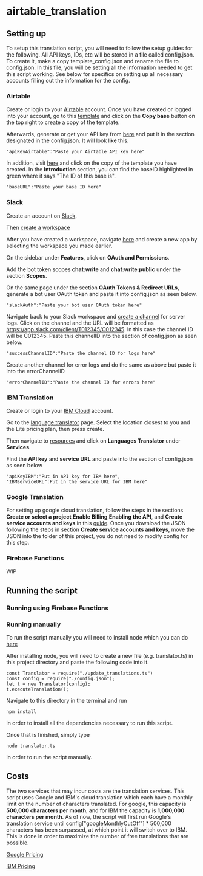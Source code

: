 # airtable_translation

## Setting up
To setup this translation script, you will need to follow the setup guides for the following. All API keys, IDs, etc will be stored in a file called config.json. To create it, make a copy template_config.json and rename the file to config.json. In this file, you will be setting all the information needed to get this script working. See below for specifics on setting up all necessary accounts filling out the information for the config.

### Airtable
Create or login to your [Airtable](https://airtable.com/) account. Once you have created or logged into your account, go to this [template](https://airtable.com/shr2JS2gOlATdwKeD) and click on the **Copy base** button on the top right to create a copy of the template.

Afterwards, generate or get your API key from [here](https://airtable.com/account) and put it in the section designated in the config.json. It will look like this.
```
"apiKeyAirtable":"Paste your Airtable API key here"
```
In addition, visit [here](https://airtable.com/api) and click on the copy of the template you have created. In the **Introduction** section, you can find the baseID highlighted in green where it says "The ID of this base is". 
```
"baseURL":"Paste your base ID here"
```

### Slack
Create an account on [Slack](https://slack.com/). 

Then [create a workspace](https://slack.com/help/articles/206845317-Create-a-Slack-workspace)

After you have created a workspace, navigate [here](https://api.slack.com/apps) and create a new app by selecting the workspace you made earlier.

On the sidebar under **Features**, click on **OAuth and Permissions**.

Add the bot token scopes **chat:write** and **chat:write:public** under the section **Scopes**. 

On the same page under the section **OAuth Tokens & Redirect URLs**, generate a bot user OAuth token and paste it into config.json as seen below.
```
"slackAuth":"Paste your bot user OAuth token here"
```
Navigate back to your Slack workspace and [create a channel](https://slack.com/help/articles/201402297-Create-a-channel) for server logs. Click on the channel and the URL will be formatted as https://app.slack.com/client/T012345/C012345. In this case the channel ID will be C012345. Paste this channelID into the section of config.json as seen below.
```
"successChannelID":"Paste the channel ID for logs here"
```
Create another channel for error logs and do the same as above but paste it into the errorChannelID
```
"errorChannelID":"Paste the channel ID for errors here"
```

### IBM Translation
Create or login to your [IBM Cloud](https://www.ibm.com/cloud) account. 

Go to the [language translator](https://cloud.ibm.com/catalog/services/language-translator) page. Select the location closest to you and the Lite pricing plan, then press create. 

Then navigate to [resources](https://cloud.ibm.com/resources) and click on **Languages Translator** under **Services**. 

Find the **API key** and **service URL** and paste into the section of config.json as seen below
```
"apiKeyIBM":"Put in API key for IBM here",
"IBMserviceURL":Put in the service URL for IBM here"
```

### Google Translation
For setting up google cloud translation, follow the steps in the sections **Create or select a project**,**Enable Billing**,**Enabling the API**, and **Create service accounts and keys** in this [guide](https://cloud.google.com/translate/docs/setup). Once you download the JSON following the steps in section **Create service accounts and keys**, move the JSON into the folder of this project, you do not need to modify config for this step. 

### Firebase Functions
WIP

## Running the script

### Running using Firebase Functions

### Running manually
To run the script manually you will need to install node which you can do [here](https://nodejs.org/en/download/)

After installing node, you will need to create a new file (e.g. translator.ts) in this project directory and paste the following code into it.
```
const Translator = require("./update_translations.ts")
const config = require("./config.json");
let t = new Translator(config);
t.executeTranslation();
```

Navigate to this directory in the terminal and run 
```
npm install
```
in order to install all the dependencies necessary to run this script.

Once that is finished, simply type
```
node translator.ts
```
in order to run the script manually. 
## Costs
The two services that may incur costs are the translation services. This script uses Google and IBM's cloud translation which each have a monthly limit on the number of characters translated. For google, this capacity is **500,000 characters per month**, and for IBM the capacity is **1,000,000 characters per month**. As of now, the script will first run Google's translation service until config["googleMonthlyCutOff"] * 500,000 characters has been surpassed, at which point it will switch over to IBM. This is done in order to maximize the number of free translations that are possible. 

[Google Pricing](https://cloud.google.com/translate/pricing)

[IBM Pricing](https://www.ibm.com/watson/services/language-translator/)

